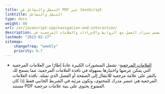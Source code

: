 ```yaml
---
title: التنقل والتفاعل في PDF عبر JavaScript
linktitle: التنقل والتفاعل
type: docs
weight: 80
url: /ar/javascript-cpp/navigation-and-interaction/
description: يصف هذا القسم ميزات العمل مع الروابط والإجراءات والعلامات المرجعية في JavaScript.
lastmod: "2023-02-17"
sitemap:
    changefreq: "weekly"
    priority: 0.7
---
```


- [العلامات المرجعية](/pdf/ar/javascript-cpp/bookmark/)- تشمل المنشورات الكبيرة عادةً إطارًا من العلامات المرجعية التي يمكن عرضها واختيارها بسهولة في نافذة العلامات المرجعية، مما يسمح لك بالنقر على علامة مرجعية للانتقال إلى الصفحة أو الفصل الذي تمثله. نافذة العلامات المرجعية هي عنصر مدرك للمحتوى، وتكون مرئية في الشريط الجانبي فقط إذا كان مستند PDF المفتوح يحتوي على بنية علامات مرجعية.